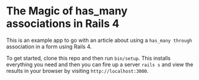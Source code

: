 # The Magic of has_many associations in Rails 4

This is an example app to go with an article about using a `has_many through` association
in a form using Rails 4.

To get started, clone this repo and then run `bin/setup`. This installs
everything you need and then you can fire up a server `rails s` and view
the results in your browser by visiting `http://localhost:3000`.

